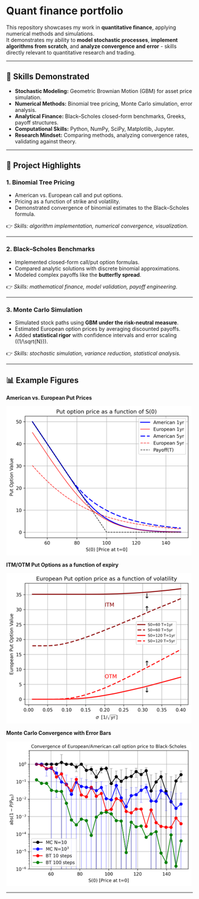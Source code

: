 # Quant finance portfolio

This repository showcases my work in **quantitative finance**, applying numerical methods and simulations.  
It demonstrates my ability to **model stochastic processes**, **implement algorithms from scratch**, and **analyze convergence and error** - skills directly relevant to quantitative research and trading.

---

## 🧩 Skills Demonstrated

- **Stochastic Modeling:** Geometric Brownian Motion (GBM) for asset price simulation.  
- **Numerical Methods:** Binomial tree pricing, Monte Carlo simulation, error analysis.  
- **Analytical Finance:** Black–Scholes closed-form benchmarks, Greeks, payoff structures.  
- **Computational Skills:** Python, NumPy, SciPy, Matplotlib, Jupyter.  
- **Research Mindset:** Comparing methods, analyzing convergence rates, validating against theory.  

---

## 📂 Project Highlights

### 1. Binomial Tree Pricing
- American vs. European call and put options.  
- Pricing as a function of strike and volatility.  
- Demonstrated convergence of binomial estimates to the Black–Scholes formula.  

👉 *Skills: algorithm implementation, numerical convergence, visualization.*

---

### 2. Black–Scholes Benchmarks
- Implemented closed-form call/put option formulas.  
- Compared analytic solutions with discrete binomial approximations.  
- Modeled complex payoffs like the **butterfly spread**.  

👉 *Skills: mathematical finance, model validation, payoff engineering.*

---

### 3. Monte Carlo Simulation
- Simulated stock paths using **GBM under the risk-neutral measure**.  
- Estimated European option prices by averaging discounted payoffs.  
- Added **statistical rigor** with confidence intervals and error scaling (\(1/\sqrt{N}\)).  

👉 *Skills: stochastic simulation, variance reduction, statistical analysis.*

---

## 📊 Example Figures

**American vs. European Put Prices**

<img src="plots/put_vs_S0.png" alt="Put vs Strike" width="500"/>

**ITM/OTM Put Options as a function of expiry**

<img src="plots/put_vs_Sigma.png" alt="Butterfly Spread" width="500"/>

**Monte Carlo Convergence with Error Bars**

<img src="plots/call_vs_S0_conv.png" alt="MC Convergence" width="500"/>

---
